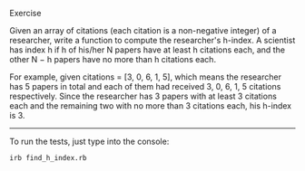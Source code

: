 Exercise

Given an array of citations (each citation is a non-negative integer) of a
researcher, write a function to compute the researcher's h-index. A
scientist has index h if h of his/her N papers have at least h citations
each, and the other N − h papers have no more than h citations each.

For example, given citations = [3, 0, 6, 1, 5], which means the researcher
has 5 papers in total and each of them had received 3, 0, 6, 1, 5
citations respectively. Since the researcher has 3 papers with at least 3
citations each and the remaining two with no more than 3 citations each,
his h-index is 3.

------------------

To run the tests, just type into the console:

`irb find_h_index.rb`